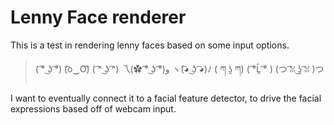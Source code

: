 # Lenny Face renderer

This is a test in rendering lenny faces based on some input options.

> ( ͡° ͜ʖ ͡°)  (͡o‿O͡)  ( ͡^ ͜ʖ ͡^)  乁(✿ ͡° ͜ʖ ͡°)و   ヽ(͡◕ ͜ʖ ͡◕)ﾉ   ( ཀ ʖ̯ ཀ)  ( ͡°Ĺ̯ ͡° )  (つ ͡ꈍ ͜ʖ̫ ͡ꈍ )つ

I want to eventually connect it to a facial feature detector, to drive the facial expressions based off of webcam input.
